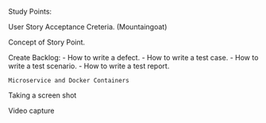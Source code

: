   Study Points:

  User Story Acceptance Creteria. (Mountaingoat)
  
  Concept of Story Point.
   
  Create Backlog:
    - How to write a defect.
    - How to write a test case.
    - How to write a test scenario.
    - How to write a test report.
    
    Microservice and Docker Containers   
    
    
  Taking a screen shot
  
  Video capture
  
  

